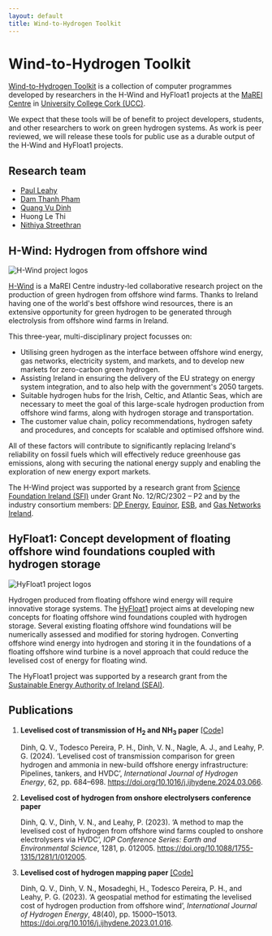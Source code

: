 ```yaml
---
layout: default
title: Wind-to-Hydrogen Toolkit
---
```


# Wind-to-Hydrogen Toolkit

[Wind-to-Hydrogen Toolkit](https://github.com/wind-to-hydrogen-toolkit) is a collection of computer programmes developed by researchers in the H-Wind and HyFloat1 projects at the [MaREI Centre](https://www.marei.ie/) in [University College Cork (UCC)](https://www.ucc.ie/en/).

We expect that these tools will be of benefit to project developers, students, and other researchers to work on green hydrogen systems.
As work is peer reviewed, we will release these tools for public use as a durable output of the H-Wind and HyFloat1 projects.

## Research team

- [Paul Leahy](https://www.linkedin.com/in/paul-leahy-4a233472/)
- [Dam Thanh Pham](https://www.linkedin.com/in/thanh-dam-pham-925a6ba5/)
- [Quang Vu Dinh](https://www.linkedin.com/in/quang-vu-dinh-94097018b/)
- Huong Le Thi
- [Nithiya Streethran](https://www.linkedin.com/in/nmstreethran/)

## H-Wind: Hydrogen from offshore wind

![H-Wind project logos](https://raw.githubusercontent.com/wind-to-hydrogen-toolkit/.github/main/images/logos-hwind.png)

[H-Wind](https://www.marei.ie/project/h-wind/) is a MaREI Centre industry-led collaborative research project on the production of green hydrogen from offshore wind farms.
Thanks to Ireland having one of the world's best offshore wind resources, there is an extensive opportunity for green hydrogen to be generated through electrolysis from offshore wind farms in Ireland.

This three-year, multi-disciplinary project focusses on:

- Utilising green hydrogen as the interface between offshore wind energy, gas networks, electricity system, and markets, and to develop new markets for zero-carbon green hydrogen.
- Assisting Ireland in ensuring the delivery of the EU strategy on energy system integration, and to also help with the government's 2050 targets.
- Suitable hydrogen hubs for the Irish, Celtic, and Atlantic Seas, which are necessary to meet the goal of this large-scale hydrogen production from offshore wind farms, along with hydrogen storage and transportation.
- The customer value chain, policy recommendations, hydrogen safety and procedures, and concepts for scalable and optimised offshore wind.

All of these factors will contribute to significantly replacing Ireland's reliability on fossil fuels which will effectively reduce greenhouse gas emissions, along with securing the national energy supply and enabling the exploration of new energy export markets.

The H-Wind project was supported by a research grant from [Science Foundation Ireland (SFI)](https://www.sfi.ie/) under Grant No. 12/RC/2302 – P2 and by the industry consortium members: [DP Energy](https://dpenergy.com/), [Equinor](https://www.equinor.com/), [ESB](https://esb.ie/), and [Gas Networks Ireland](https://www.gasnetworks.ie/).

## HyFloat1: Concept development of floating offshore wind foundations coupled with hydrogen storage

![HyFloat1 project logos](https://raw.githubusercontent.com/wind-to-hydrogen-toolkit/.github/main/images/logos-hyfloat1.png)

Hydrogen produced from floating offshore wind energy will require innovative storage systems.
The [HyFloat1](https://www.seai.ie/data-and-insights/seai-research/research-database/research-projects/details/hyfloat1:-concept-development-of-floating-offshore-wind-foundations-coupled-with-hydrogen-storage) project aims at developing new concepts for floating offshore wind foundations coupled with hydrogen storage.
Several existing floating offshore wind foundations will be numerically assessed and modified for storing hydrogen.
Converting offshore wind energy into hydrogen and storing it in the foundations of a floating offshore wind turbine is a novel approach that could reduce the levelised cost of energy for floating wind.

The HyFloat1 project was supported by a research grant from the [Sustainable Energy Authority of Ireland (SEAI)](https://www.seai.ie).

## Publications

1. **Levelised cost of transmission of H<sub>2</sub> and NH<sub>3</sub> paper** [[Code]](https://github.com/wind-to-hydrogen-toolkit/LCOT-Hydrogen-and-Ammonia)

    Dinh, Q. V., Todesco Pereira, P. H., Dinh, V. N., Nagle, A. J., and Leahy, P. G. (2024). ‘Levelised cost of transmission comparison for green hydrogen and ammonia in new-build offshore energy infrastructure: Pipelines, tankers, and HVDC’, *International Journal of Hydrogen Energy*, 62, pp. 684–698. <https://doi.org/10.1016/j.ijhydene.2024.03.066>.

1. **Levelised cost of hydrogen from onshore electrolysers conference paper**

    Dinh, Q. V., Dinh, V. N., and Leahy, P. (2023). ‘A method to map the levelised cost of hydrogen from offshore wind farms coupled to onshore electrolysers via HVDC’, *IOP Conference Series: Earth and Environmental Science*, 1281, p. 012005. <https://doi.org/10.1088/1755-1315/1281/1/012005>.

1. **Levelised cost of hydrogen mapping paper** [[Code]](https://github.com/wind-to-hydrogen-toolkit/LCOH-Mapping)

    Dinh, Q. V., Dinh, V. N., Mosadeghi, H., Todesco Pereira, P. H., and Leahy, P. G. (2023). ‘A geospatial method for estimating the levelised cost of hydrogen production from offshore wind’, *International Journal of Hydrogen Energy*, 48(40), pp. 15000–15013. <https://doi.org/10.1016/j.ijhydene.2023.01.016>.
